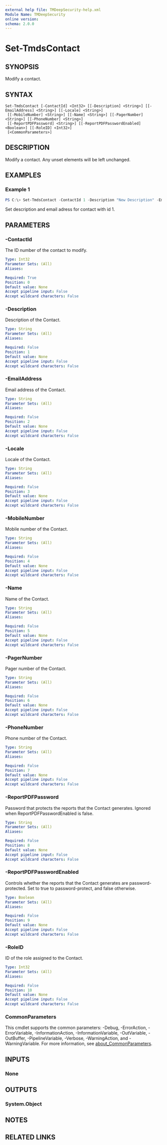 ```yaml
---
external help file: TMDeepSecurity-help.xml
Module Name: TMDeepSecurity
online version:
schema: 2.0.0
---
```


# Set-TmdsContact

## SYNOPSIS
Modify a contact.

## SYNTAX

```
Set-TmdsContact [-ContactId] <Int32> [[-Description] <String>] [[-EmailAddress] <String>] [[-Locale] <String>]
 [[-MobileNumber] <String>] [[-Name] <String>] [[-PagerNumber] <String>] [[-PhoneNumber] <String>]
 [[-ReportPDFPassword] <String>] [[-ReportPDFPasswordEnabled] <Boolean>] [[-RoleID] <Int32>]
 [<CommonParameters>]
```

## DESCRIPTION
Modify a contact. Any unset elements will be left unchanged. 

## EXAMPLES

### Example 1
```powershell
PS C:\> Set-TmdsContact -ContactId 1 -Description "New Description" -EmailAddress "email@company.com"
```

Set description and email adress for contact with id 1.

## PARAMETERS

### -ContactId
The ID number of the contact to modify.

```yaml
Type: Int32
Parameter Sets: (All)
Aliases:

Required: True
Position: 0
Default value: None
Accept pipeline input: False
Accept wildcard characters: False
```

### -Description
Description of the Contact.

```yaml
Type: String
Parameter Sets: (All)
Aliases:

Required: False
Position: 1
Default value: None
Accept pipeline input: False
Accept wildcard characters: False
```

### -EmailAddress
Email address of the Contact.

```yaml
Type: String
Parameter Sets: (All)
Aliases:

Required: False
Position: 2
Default value: None
Accept pipeline input: False
Accept wildcard characters: False
```

### -Locale
Locale of the Contact.

```yaml
Type: String
Parameter Sets: (All)
Aliases:

Required: False
Position: 3
Default value: None
Accept pipeline input: False
Accept wildcard characters: False
```

### -MobileNumber
Mobile number of the Contact.

```yaml
Type: String
Parameter Sets: (All)
Aliases:

Required: False
Position: 4
Default value: None
Accept pipeline input: False
Accept wildcard characters: False
```

### -Name
Name of the Contact.

```yaml
Type: String
Parameter Sets: (All)
Aliases:

Required: False
Position: 5
Default value: None
Accept pipeline input: False
Accept wildcard characters: False
```

### -PagerNumber
Pager number of the Contact. 

```yaml
Type: String
Parameter Sets: (All)
Aliases:

Required: False
Position: 6
Default value: None
Accept pipeline input: False
Accept wildcard characters: False
```

### -PhoneNumber
Phone number of the Contact. 

```yaml
Type: String
Parameter Sets: (All)
Aliases:

Required: False
Position: 7
Default value: None
Accept pipeline input: False
Accept wildcard characters: False
```

### -ReportPDFPassword
Password that protects the reports that the Contact generates. Ignored when ReportPDFPasswordEnabled is false.

```yaml
Type: String
Parameter Sets: (All)
Aliases:

Required: False
Position: 8
Default value: None
Accept pipeline input: False
Accept wildcard characters: False
```

### -ReportPDFPasswordEnabled
Controls whether the reports that the Contact generates are password-protected. Set to true to password-protect, and false otherwise. 

```yaml
Type: Boolean
Parameter Sets: (All)
Aliases:

Required: False
Position: 9
Default value: None
Accept pipeline input: False
Accept wildcard characters: False
```

### -RoleID
ID of the role assigned to the Contact.

```yaml
Type: Int32
Parameter Sets: (All)
Aliases:

Required: False
Position: 10
Default value: None
Accept pipeline input: False
Accept wildcard characters: False
```

### CommonParameters
This cmdlet supports the common parameters: -Debug, -ErrorAction, -ErrorVariable, -InformationAction, -InformationVariable, -OutVariable, -OutBuffer, -PipelineVariable, -Verbose, -WarningAction, and -WarningVariable. For more information, see [about_CommonParameters](http://go.microsoft.com/fwlink/?LinkID=113216).

## INPUTS

### None

## OUTPUTS

### System.Object
## NOTES

## RELATED LINKS
